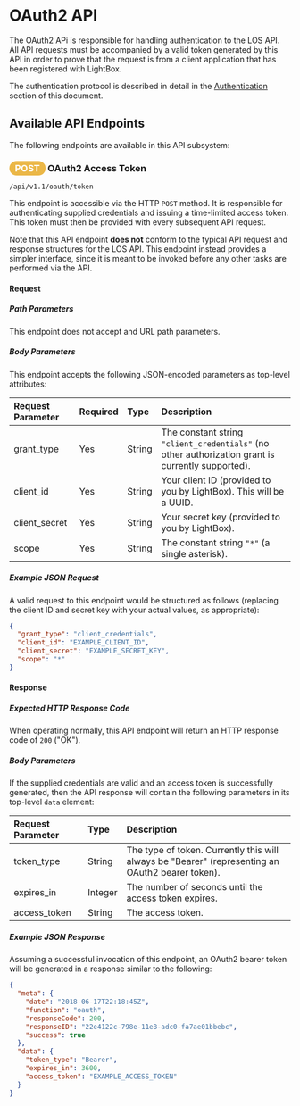 # OAuth2 API

The OAuth2 APi is responsible for handling authentication
to the LOS API. All API requests must be accompanied by
a valid token generated by this API in order to prove that
the request is from a client application that has been
registered with LightBox.

The authentication protocol is described in detail in
the [Authentication](../authentication.md) section of
this document.

## Available API Endpoints

The following endpoints are available in this API subsystem:

### <span style="background-color: #ebb747; font-weight: bold; color: #ffffff; padding: 3px 10px; border-radius: 14px;">POST</span> **OAuth2 Access Token**

```text
/api/v1.1/oauth/token
```

This endpoint is accessible via the HTTP `POST` method. It
is responsible for authenticating supplied credentials and
issuing a time-limited access token. This token must then
be provided with every subsequent API request.

Note that this API endpoint **does not** conform to the typical
API request and response structures for the LOS API. This
endpoint instead provides a simpler interface, since it is
meant to be invoked before any other tasks are performed via
the API.

#### Request

##### Path Parameters

This endpoint does not accept and URL path parameters.

##### Body Parameters

This endpoint accepts the following JSON-encoded parameters
as top-level attributes:

| Request Parameter | Required | Type | Description |
| :--- | :--- | :--- | :--- |
| grant_type | Yes | String | The constant string `"client_credentials"` (no other authorization grant is currently supported). |
| client_id | Yes | String | Your client ID (provided to you by LightBox). This will be a UUID. |
| client_secret | Yes | String | Your secret key (provided to you by LightBox). |
| scope | Yes | String | The constant string `"*"` (a single asterisk). |

##### Example JSON Request

A valid request to this endpoint would be structured as follows
(replacing the client ID and secret key with your actual values,
as appropriate):

```json
{
  "grant_type": "client_credentials",
  "client_id": "EXAMPLE_CLIENT_ID",
  "client_secret": "EXAMPLE_SECRET_KEY",
  "scope": "*"
}
```

#### Response

##### Expected HTTP Response Code

When operating normally, this API endpoint will return
an HTTP response code of `200` ("OK").

##### Body Parameters

If the supplied credentials are valid and an access token
is successfully generated, then the API response will
contain the following parameters in its top-level `data`
element:

| Request Parameter | Type | Description |
| :--- | :--- | :--- |
| token_type | String | The type of token. Currently this will always be "Bearer" (representing an OAuth2 bearer token). |
| expires_in | Integer | The number of seconds until the access token expires. |
| access_token | String | The access token. |

##### Example JSON Response

Assuming a successful invocation of this endpoint, an OAuth2
bearer token will be generated in a response similar to the
following:

```json
{
  "meta": {
    "date": "2018-06-17T22:18:45Z",
    "function": "oauth",
    "responseCode": 200,
    "responseID": "22e4122c-798e-11e8-adc0-fa7ae01bbebc",
    "success": true
  },
  "data": {
    "token_type": "Bearer",
    "expires_in": 3600,
    "access_token": "EXAMPLE_ACCESS_TOKEN"
  }
}

```
